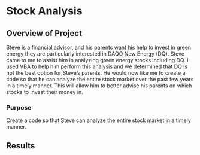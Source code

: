 # Stock Analysis
## Overview of Project
Steve is a financial advisor, and his parents want his help to invest in green energy they are particularly interested in DAQO New Energy (DQ). Steve came to me to assist him in analyzing green energy stocks including DQ. I used VBA to help him perform this analysis and we determined that DQ is not the best option for Steve’s parents. He would now like me to create a code so that he can analyze the entire stock market over the past few years in a timely manner. This will allow him to better advise his parents on which stocks to invest their money in.  

### Purpose
Create a code so that Steve can analyze the entire stock market in a timely manner. 

## Results

